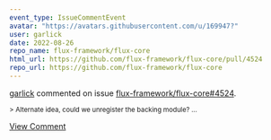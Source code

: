 ```yaml
---
event_type: IssueCommentEvent
avatar: "https://avatars.githubusercontent.com/u/169947?"
user: garlick
date: 2022-08-26
repo_name: flux-framework/flux-core
html_url: https://github.com/flux-framework/flux-core/pull/4524
repo_url: https://github.com/flux-framework/flux-core
---
```


<a href='https://github.com/garlick' target='_blank'>garlick</a> commented on issue <a href='https://github.com/flux-framework/flux-core/pull/4524' target='_blank'>flux-framework/flux-core#4524</a>.

<small>> Alternate idea, could we unregister the backing module?...</small>

<a href='https://github.com/flux-framework/flux-core/pull/4524' target='_blank'>View Comment</a>